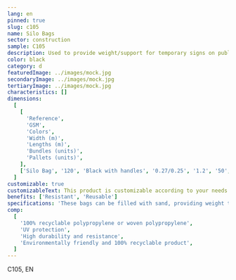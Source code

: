 ```yaml
---
lang: en
pinned: true
slug: c105
name: Silo Bags
sector: construction
sample: C105
description: Used to provide weight/support for temporary signs on public roads.
color: black
category: d
featuredImage: ../images/mock.jpg
secondaryImage: ../images/mock.jpg
tertiaryImage: ../images/mock.jpg
characteristics: []
dimensions:
  [
    [
      'Reference',
      'GSM',
      'Colors',
      'Width (m)',
      'Lengths (m)',
      'Bundles (units)',
      'Pallets (units)',
    ],
    ['Silo Bag', '120', 'Black with handles', '0.27/0.25', '1.2', '50', '4000'],
  ]
customizable: true
customizableText: This product is customizable according to your needs. Contact us for more information.
benefits: ['Resistant', 'Reusable']
specifications: 'These bags can be filled with sand, providing weight to support and secure temporary signs.'
comp:
  [
    '100% recyclable polypropylene or woven polypropylene',
    'UV protection',
    'High durability and resistance',
    'Environmentally friendly and 100% recyclable product',
  ]
---
```


C105, EN
